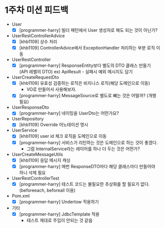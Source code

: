 # 1주차 미션 피드백

- User
    - [x]  [programmer-harry] 빌더 패턴에서 User 생성자로 해도 되는 것이 아닌가?
- UserRestControllerAdvice
    - [x]  [khb1109] 상수 처리
    - [x]  [khb1109] ControllerAdvice에서 ExceptionHandler 처리하는 부분 로직 이동
- UserRestController
    - [x]  [programmer-harry] ResponseEntity보다 별도의 DTO 클래스 만들기 (API 레벨의 DTO)
    ex) ApiResult - 실패시 예외 메시지도 담기
- UserCreateRequestDto
    - [x]  [khb1109] 유효성 검증하는 로직은 비지니스 로직(해당 도메인으로 이동)
        - VO로 만들어서 사용해보자.
    - [x]  [programmer-harry] MessageSource로 별도로 뺴는 것은 어떨까? (개행 필요)
- UserResponseDto
    - [x]  [programmer-harry] 네이밍을 UserDto는 어떤가요?
- UserRepository
    - [x]  [khb1109] Override 어노테이션 명시
- UserService
    - [x]  [khb1109] user id 체크 로직을 도메인으로 이동
    - [x]  [programmer-harry] 서비스가 리턴하는 것은 도메인으로 하는 것이 좋겠다.
        - 그럼 InternalService라는 레이어를 하나 더 두는 것은 어떤가?
- UserCreateMessageUtils
    - [x]  [khb1109] 응답 메시지 캐싱
    - [x]  [programmer-harry] 매번 ResponseDTO마다 해당 클래스마다 만들어야 하니 삭제 필요
- UserRestControllerTest
    - [x]  [programmer-harry] 테스트 코드는 불필요한 추상화를 할 필요가 없다. (beforeeach, beforeall 이용)
- Pom.xml
    - [x]  [programmer-harry] Undertow 적용하기
- 기타
    - [x]  [programmer-harry] JdbcTemplate 적용
        - 테스트 제대로 주입이 안되는 것 같음
